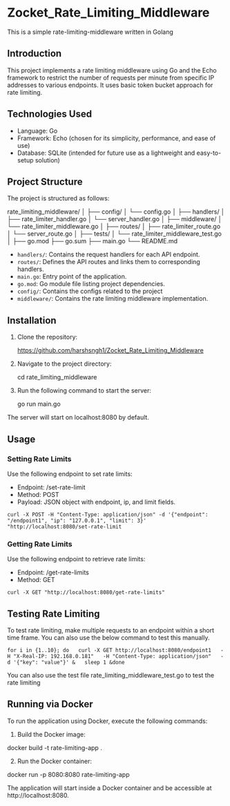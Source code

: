 # Zocket_Rate_Limiting_Middleware

This is a simple rate-limiting-middleware written in Golang

## Introduction

This project implements a rate limiting middleware using Go and the Echo framework to restrict the number of requests per minute from specific IP addresses to various endpoints. It uses basic token bucket approach for rate limiting.

## Technologies Used

- Language: Go
- Framework: Echo (chosen for its simplicity, performance, and ease of use)
- Database: SQLite (intended for future use as a lightweight and easy-to-setup solution)

## Project Structure

The project is structured as follows:

rate_limiting_middleware/
│
├── config/
│   └── config.go
│
├── handlers/
│   ├── rate_limiter_handler.go
│   └── server_handler.go
│
├── middleware/
│   └── rate_limiter_middleware.go
│
├── routes/
│   ├── rate_limiter_route.go
│   └── server_route.go
│
├── tests/
│   └── rate_limiter_middleware_test.go
│
├── go.mod
├── go.sum
├── main.go
└── README.md

- `handlers/`: Contains the request handlers for each API endpoint.
- `routes/`: Defines the API routes and links them to corresponding handlers.
- `main.go`: Entry point of the application.
- `go.mod`: Go module file listing project dependencies.
- `config/`: Contains the configs related to the project
- `middleware/`: Contains the rate limiting middleware implementation.


## Installation

1. Clone the repository:

    https://github.com/harshsngh1/Zocket_Rate_Limiting_Middleware

2. Navigate to the project directory:

    cd rate_limiting_middleware

3. Run the following command to start the server:

    go run main.go

The server will start on localhost:8080 by default.

## Usage

### Setting Rate Limits
Use the following endpoint to set rate limits:

- Endpoint: /set-rate-limit
- Method: POST
- Payload: JSON object with endpoint, ip, and limit fields.

```curl -X POST -H "Content-Type: application/json" -d '{"endpoint": "/endpoint1", "ip": "127.0.0.1", "limit": 3}' "http://localhost:8080/set-rate-limit```

### Getting Rate Limits
Use the following endpoint to retrieve rate limits:

- Endpoint: /get-rate-limits
- Method: GET

```curl -X GET "http://localhost:8080/get-rate-limits"```

## Testing Rate Limiting
To test rate limiting, make multiple requests to an endpoint within a short time frame. You can also use the below command to test this manually.

```for i in {1..10}; do   curl -X GET http://localhost:8080/endpoint1   -H "X-Real-IP: 192.168.0.181"   -H "Content-Type: application/json"   -d '{"key": "value"}' &   sleep 1 &done```

You can also use the test file rate_limiting_middleware_test.go to test the rate limiting

## Running via Docker

To run the application using Docker, execute the following commands:

1. Build the Docker image:

docker build -t rate-limiting-app .

2. Run the Docker container:

docker run -p 8080:8080 rate-limiting-app

The application will start inside a Docker container and be accessible at http://localhost:8080.